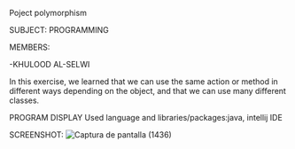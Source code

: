 Poject polymorphism

SUBJECT: PROGRAMMING

MEMBERS:

-KHULOOD AL-SELWI

In this exercise, we learned that we can use the same action or method in different ways depending on the object,
and that we can use many different classes.

PROGRAM DISPLAY
Used language and libraries/packages:java, intellij IDE

SCREENSHOT:
![Captura de pantalla (1436)](https://github.com/khulood2004/polymorphism1/assets/169868069/e58e8cee-8869-46fc-84b8-8069680e91eb)
